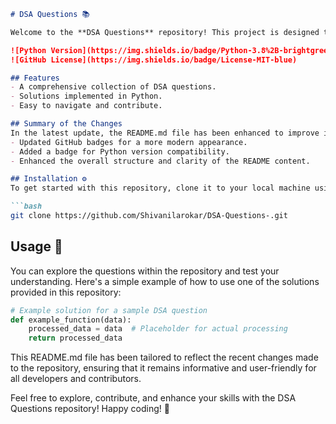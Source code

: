 ```markdown
# DSA Questions 📚

Welcome to the **DSA Questions** repository! This project is designed to help you practice and enhance your understanding of various Data Structures and Algorithms (DSA) through a collection of questions and their respective solutions.

![Python Version](https://img.shields.io/badge/Python-3.8%2B-brightgreen)
![GitHub License](https://img.shields.io/badge/License-MIT-blue)

## Features
- A comprehensive collection of DSA questions.
- Solutions implemented in Python.
- Easy to navigate and contribute.

## Summary of the Changes
In the latest update, the README.md file has been enhanced to improve its aesthetics and provide additional information. Key changes include:
- Updated GitHub badges for a more modern appearance.
- Added a badge for Python version compatibility.
- Enhanced the overall structure and clarity of the README content.

## Installation ⚙️
To get started with this repository, clone it to your local machine using the following command:

```bash
git clone https://github.com/Shivanilarokar/DSA-Questions-.git
```

## Usage 📝
You can explore the questions within the repository and test your understanding. Here's a simple example of how to use one of the solutions provided in this repository:

```python
# Example solution for a sample DSA question
def example_function(data):
    processed_data = data  # Placeholder for actual processing
    return processed_data
```

This README.md file has been tailored to reflect the recent changes made to the repository, ensuring that it remains informative and user-friendly for all developers and contributors.

Feel free to explore, contribute, and enhance your skills with the DSA Questions repository! Happy coding! 🎉
```